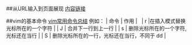 ##从URL输入到页面展现
[内容链接](http://www.jianshu.com/p/98d74c032a99)

##vim的基本命令
[vim常用命令总结](http://pizn.github.io/2012/03/03/vim-commonly-used-command.html)
例如：
| 命令 | 作用 |  
| r |在插入模式替换光标所在的一个字符 | 
| J | 合并下一行到上一行 | 
| s | 删除光标所在的一个字符, 光标还在当行 | 
| S | 删除光标所在的一行，光标还在当行，不同于 dd | 




